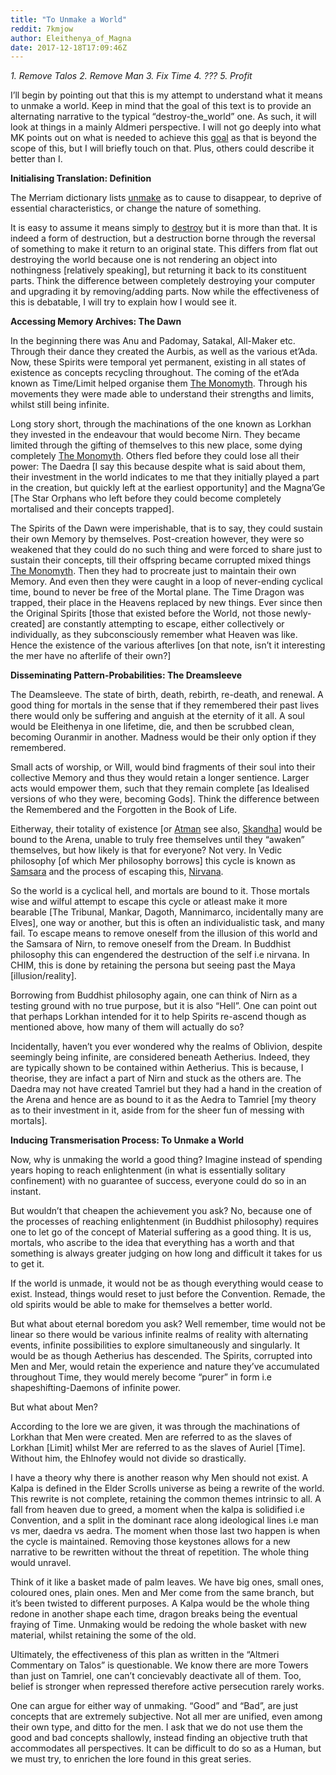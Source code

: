 ```yaml
---
title: "To Unmake a World"
reddit: 7kmjow
author: Eleithenya_of_Magna
date: 2017-12-18T17:09:46Z
---
```


*1. Remove Talos*
*2. Remove Man*
*3. Fix Time*
*4. ???*
*5. Profit*

I’ll begin by pointing out that this is my attempt to understand what it means to unmake a world. Keep in mind that the goal of this text is to provide an alternating narrative to the typical “destroy-the_world” one. As such, it will look at things in a mainly Aldmeri perspective. I will not go deeply into what MK points out on what is needed to achieve this [goal](http://www.imperial-library.info/content/forum-archives-michael-kirkbride) as that is beyond the scope of this, but I will briefly touch on that. Plus, others could describe it better than I.

**Initialising Translation: Definition**

The Merriam dictionary lists [unmake](http://www.meriam-webster.com/dictionary/unmake) as to cause to disappear, to deprive of essential characteristics, or change the nature of something.

It is easy to assume it means simply to [destroy](http://www.meriam-webster.com/dictionary/destroy) but it is more than that. It is indeed a form of destruction, but a destruction borne through the reversal of something to make it return to an original state. This differs from flat out destroying the world because one is not rendering an object into nothingness [relatively speaking], but returning it back to its constituent parts. Think the difference between completely destroying your computer and upgrading it by removing/adding parts. Now while the effectiveness of this is debatable, I will try to explain how I would see it.

**Accessing Memory Archives: The Dawn**

In the beginning there was Anu and Padomay, Satakal, All-Maker etc. Through their dance they created the Aurbis, as well as the various et’Ada. Now, these Spirits were temporal yet permanent, existing in all states of existence as concepts recycling throughout. The coming of the et’Ada known as Time/Limit helped organise them [The Monomyth](http://en.uesp.net/wiki/Lore:The_Monomyth). Through his movements they were made able to understand their strengths and limits, whilst still being infinite.

Long story short, through the machinations of the one known as Lorkhan they invested in the endeavour that would become Nirn. They became limited through the gifting of themselves to this new place, some dying completely [The Monomyth](http://en.uesp.net/wiki/Lore:The_Monomyth). Others fled before they could lose all their power: The Daedra [I say this because despite what is said about them, their investment in the world indicates to me that they initially played a part in the creation, but quickly left at the earliest opportunity] and the Magna’Ge [The Star Orphans who left before they could become completely mortalised and their concepts trapped].

The Spirits of the Dawn were imperishable, that is to say, they could sustain their own Memory by themselves. Post-creation however, they were so weakened that they could do no such thing and were forced to share just to sustain their concepts, till their offspring became corrupted mixed things [The Monomyth](http://en.uesp.net/wiki/Lore:The_Monomyth). Then they had to procreate just to maintain their own Memory. And even then they were caught in a loop of never-ending cyclical time, bound to never be free of the Mortal plane. The Time Dragon was trapped, their place in the Heavens replaced by new things. Ever since then the Original Spirits [those that existed before the World, not those newly-created] are constantly attempting to escape, either collectively or individually, as they subconsciously remember what Heaven was like. Hence the existence of the various afterlives [on that note, isn’t it interesting the mer have no afterlife of their own?]

**Disseminating Pattern-Probabilities: The Dreamsleeve**

The Deamsleeve. The state of birth, death, rebirth, re-death, and renewal. A good thing for mortals in the sense that if they remembered their past lives there would only be suffering and anguish at the eternity of it all. A soul would be Eleithenya in one lifetime, die, and then be scrubbed clean, becoming Ouranmir in another. Madness would be their only option if they remembered.

Small acts of worship, or Will, would bind fragments of their soul into their collective Memory and thus they would retain a longer sentience. Larger acts would empower them, such that they remain complete [as Idealised versions of who they were, becoming Gods]. Think the difference between the Remembered and the Forgotten in the Book of Life. 

Eitherway, their totality of existence [or [Atman](http://en.m.wikipedia.org/wiki/Atman) see also, [Skandha](https://en.m.wikipedia.org/wiki/Skandha)] would be bound to the Arena, unable to truly free themselves until they “awaken” themselves, but how likely is that for everyone? Not very. In Vedic philosophy [of which Mer philosophy borrows] this cycle is known as [Samsara](https://en.wikipedia.org/wiki/Saṃsāra) and the process of escaping this, [Nirvana](https://en.wikipedia.org/wiki/Nirvana).

So the world is a cyclical hell, and mortals are bound to it. Those mortals wise and wilful attempt to escape this cycle or atleast make it more bearable [The Tribunal, Mankar, Dagoth, Mannimarco, incidentally many are Elves], one way or another, but this is often an individualistic task, and many fail. To escape means to remove oneself from the illusion of this world and the Samsara of Nirn, to remove oneself from the Dream. In Buddhist philosophy this can engendered the destruction of the self i.e nirvana. In CHIM, this is done by retaining the persona but seeing past the Maya [illusion/reality].

Borrowing from Buddhist philosophy again, one can think of Nirn as a testing ground with no true purpose, but it is also “Hell”. One can point out that perhaps Lorkhan intended for it to help Spirits re-ascend though as mentioned above, how many of them will actually do so?

Incidentally, haven’t you ever wondered why the realms of Oblivion, despite seemingly being infinite, are considered beneath Aetherius. Indeed, they are typically shown to be contained within Aetherius. This is because, I theorise, they are infact a part of Nirn and stuck as the others are. The Daedra may not have created Tamriel but they had a hand in the creation of the Arena and hence are as bound to it as the Aedra to Tamriel [my theory as to their investment in it, aside from for the sheer fun of messing with mortals].

**Inducing Transmerisation Process: To Unmake a World**


Now, why is unmaking the world a good thing? Imagine instead of spending years hoping to reach enlightenment (in what is essentially solitary confinement) with no guarantee of success, everyone could do so in an instant. 

But wouldn’t that cheapen the achievement you ask? No, because one of the processes of reaching enlightenment (in Buddhist philosophy) requires one to let go of the concept of Material suffering as a good thing. It is us, mortals, who ascribe to the idea that everything has a worth and that something is always greater judging on how long and difficult it takes for us to get it.

If the world is unmade, it would not be as though everything would cease to exist. Instead, things would reset to just before the Convention. Remade, the old spirits would be able to make for themselves a better world. 

But what about eternal boredom you ask? Well remember, time would not be linear so there would be various infinite realms of reality with alternating events, infinite possibilities to explore simultaneously and singularly. It would be as though Aetherius has descended. The Spirits, corrupted into Men and Mer, would retain the experience and nature they’ve accumulated throughout Time, they would merely become “purer” in form i.e shapeshifting-Daemons of infinite power.

But what about Men? 

According to the lore we are given, it was through the machinations of Lorkhan that Men were created. Men are referred to as the slaves of Lorkhan [Limit] whilst Mer are referred to as the slaves of Auriel [Time]. Without him, the Ehlnofey would not divide so drastically.

I have a theory why there is another reason why Men should not exist. A Kalpa is defined in the Elder Scrolls universe as being a rewrite of the world. This rewrite is not complete, retaining the common themes intrinsic to all. A fall from heaven due to greed, a moment when the kalpa is solidified i.e Convention, and a split in the dominant race along ideological lines i.e man vs mer, daedra vs aedra. The moment when those last two happen is when the cycle is maintained. Removing those keystones allows for a new narrative to be rewritten without the threat of repetition. The whole thing would unravel.

Think of it like a basket made of palm leaves. We have big ones, small ones, coloured ones, plain ones. Men and Mer come from the same branch, but it’s been twisted to different purposes. A Kalpa would be the whole thing redone in another shape each time, dragon breaks being the eventual fraying of Time. Unmaking would be redoing the whole basket with new material, whilst retaining the some of the old.

Ultimately, the effectiveness of this plan as written in the “Altmeri Commentary on Talos” is questionable. We know there are more Towers than just on Tamriel, one can’t concievably deactivate all of them. Too, belief is stronger when repressed therefore active persecution rarely works.

One can argue for either way of unmaking. “Good” and “Bad”, are just concepts that are extremely subjective. Not all mer are unified, even among their own type, and ditto for the men. I ask that we do not use them the good and bad concepts shallowly, instead finding an objective truth that accommodates all perspectives. It can be difficult to do so as a Human, but we must try, to enrichen the lore found in this great series.
